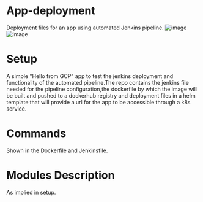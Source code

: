 # App-deployment

Deployment files for an app using automated Jenkins pipeline.
![image](https://github.com/Gaser98/App-deployment/assets/76227165/87c0afee-4b36-489e-a3c1-18bd33b16c1a)
![image](https://github.com/Gaser98/App-deployment/assets/76227165/2133c0e9-9659-4f00-8dd6-8b285509031b)



# Setup
A simple "Hello from GCP" app to test the jenkins deployment and functionality of the automated pipeline.The repo contains the jenkins file needed for the pipeline configuration,the dockerfile by which the image will be built and pushed to a dockerhub registry and deployment files in a helm template that will provide a url for the app to be accessible through a k8s service.

# Commands
Shown in the Dockerfile and Jenkinsfile.
# Modules Description
As implied in setup.
